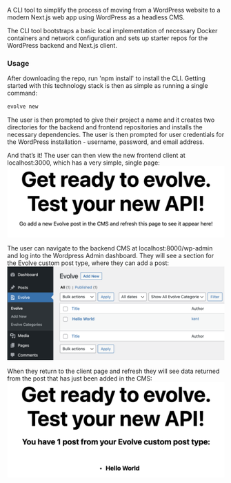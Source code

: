 A CLI tool to simplify the process of moving from a WordPress website to a modern Next.js web app using WordPress as a headless CMS.

The CLI tool bootstraps a basic local implementation of necessary Docker containers and network configuration and sets up starter repos for the WordPress backend and Next.js client.

### Usage

After downloading the repo, run 'npm install' to install the CLI. Getting started with this technology stack is then as simple as running a single command:

```bash
evolve new
```

The user is then prompted to give their project a name and it creates two directories for the backend and frontend repositories and installs the necessary dependencies. The user is then prompted for user credentials for the WordPress installation - username, password, and email address.

And that’s it! The user can then view the new frontend client at localhost:3000, which has a very simple, single page:
![fig 1](/images/001.png)

The user can navigate to the backend CMS at localhost:8000/wp-admin and log into the Wordpress Admin dashboard. They will see a section for the Evolve custom post type, where they can add a post:
![fig 1](/images/002.png)

When they return to the client page and refresh they will see data returned from the post that has just been added in the CMS:
![fig 1](/images/003.png)
